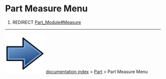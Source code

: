 # Part Measure Menu
1.  REDIRECT [Part_Module#Measure](Part_Module#Measure.md)



---
![](images/Button_right.svg) [documentation index](../README.md) > [Part](Part_Workbench.md) > Part Measure Menu
